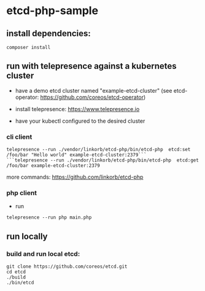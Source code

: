 # etcd-php-sample

## install dependencies:

```
composer install
```

## run with telepresence against a kubernetes cluster

* have a demo etcd cluster named "example-etcd-cluster"
	(see etcd-operator: https://github.com/coreos/etcd-operator)

* install telepresence: https://www.telepresence.io

* have your kubectl configured to the desired cluster

### cli client

```
telepresence --run ./vendor/linkorb/etcd-php/bin/etcd-php  etcd:set /foo/bar "Hello world" example-etcd-cluster:2379```
```telepresence --run ./vendor/linkorb/etcd-php/bin/etcd-php  etcd:get /foo/bar example-etcd-cluster:2379
```

more commands: https://github.com/linkorb/etcd-php

### php client

* run
```
telepresence --run php main.php
```


## run locally

### build and run local etcd:
```
git clone https://github.com/coreos/etcd.git
cd etcd
./build
./bin/etcd
```

